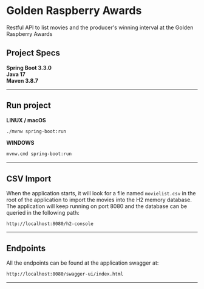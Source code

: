 # Golden Raspberry Awards
Restful API to list movies and the producer's winning interval at the Golden Raspberry Awards

## Project Specs
<b>
Spring Boot 3.3.0<br>
Java 17<br>
Maven 3.8.7
</b>

-----
## Run project
<b>LINUX / macOS</b>
```bash
./mvnw spring-boot:run
```
<b>WINDOWS</b>
```bash
mvnw.cmd spring-boot:run
```
-----
## CSV Import
When the application starts, it will look for a file named ```movielist.csv``` in the root of the application to import
the movies into the H2 memory database.
The application will keep running on port 8080 and the database can be queried in the following path:
```
http://localhost:8080/h2-console
```
-----
## Endpoints

All the endpoints can be found at the application swagger at:
```dtd
http://localhost:8080/swagger-ui/index.html
```
-----
